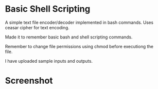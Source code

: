 # Basic Shell Scripting

A simple text file encoder/decoder implemented in bash commands. Uses ceasar cipher for text encoding.

Made it to remember basic bash and shell scripting commands.

Remember to change file permissions using chmod before executiong the file.

I have uploaded sample inputs and outputs.

#  Screenshot
